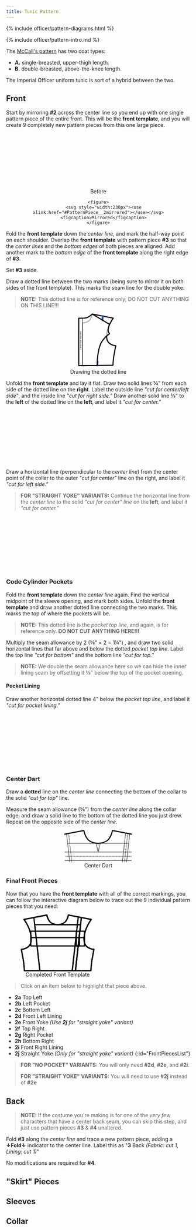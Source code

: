 ```yaml
---
title: Tunic Pattern
---
```


<link rel="stylesheet" type="text/css" href="{{ '/assets/css/imperial-officer.css?v=' | append: site.github.build_revision | relative_url }}" />

{% include officer/pattern-diagrams.html %}

{% include officer/pattern-intro.md %}

The [McCall's pattern](https://mccallpattern.mccall.com/m4745) has two coat types:

* **A.** single-breasted, upper-thigh length.
* **B.** double-breasted, above-the-knee length.

The Imperial Officer uniform tunic is sort of a hybrid between the two.

## Front
Start by mirroring **#2** across the center line so you end up with one single pattern piece of the entire front. This will be the **front template**, and you will create 9 completely new pattern pieces from this one large piece.

<div style="text-align: center">
	<figure>
		<svg style="width:140px"><use xlink:href="#PatternPiece__2"></use></svg>
		<figcaption>Before</figcaption>
	</figure>

	<figure>
		<svg style="width:230px"><use xlink:href="#PatternPiece__2mirrored"></use></svg>
		<figcaption>Mirrored</figcaption>
	</figure>
</div>

Fold the **front template** down the _center line_, and mark the half-way point on each shoulder. Overlap the **front template** with pattern piece **#3** so that the _center lines_ and the _bottom edges_ of both pieces are aligned. Add another mark to the _bottom edge_ of the **front template** along the right edge of **#3**.

Set **#3** aside.

Draw a dotted line between the two marks (being sure to mirror it on both sides of the front template). This marks the seam line for the double yoke.

>**NOTE:** This dotted line is for reference only, DO NOT CUT ANYTHING ON THIS LINE!!!

<div style="text-align: center">
<figure>
	<svg id="PatternPiece__2-3" style="width: 110px">
		<line class="PatternPiece__yokeLine1" x1="67.28" y1="7.05" x2="52.15" y2="141.32" style="fill:none;stroke:#000;stroke-line-cap:round;stroke-linejoin:round"/>
		<line class="PatternPiece__yokeLine2" x1="67.28" y1="7.05" x2="52.15" y2="141.32" style="fill:none;stroke:#fbfbfb;stroke-line-cap:round;stroke-linejoin:round;stroke-width:3px"/>
		<path
			d="M11.5,141.66,95,141s1.36-20.07,3.11-29,4.48-24.54,4.48-24.54S80,86.82,78.09,66.56C75.43,38.91,96,12.6,96,12.6L38.55,1.5s-1.95,11.69-9,18.11c-4.74,4.35-12.66,5.72-18.09,6Z"
			style="fill:none;stroke:#000;stroke-linecap:round;stroke-linejoin:round;stroke-width:3px"/>
		<path d="M11.5,25.66" style="fill:none;stroke:#000;stroke-linecap:round;stroke-linejoin:round;stroke-width:3px"/>
		<line class="PatternPiece__yokeMark1" x1="67.28" y1="7.05" x2="66" y2="18.9" style="fill:none;stroke:#235796;stroke-linecap:round;stroke-linejoin:round;stroke-width:5px"/>
		<line class="PatternPiece__yokeMark2" x1="52.15" y1="141.32" x2="53.15" y2="131.27" style="fill:none;stroke:#235796;stroke-linecap:round;stroke-linejoin:round;stroke-width:5px"/>
		<g class="PatternPiece__3overlay">
			<path
				d="M1.5,12.65v129l50.65-.34s-1-29.8,7.45-54.19C66.45,67.4,85.62,55,85.62,55s-4-5.06-3.69-10.09a42,42,0,0,1,4-15.44L38.55,1.5a64.08,64.08,0,0,1-12.17,8.81C20.28,13.56,1.5,12.65,1.5,12.65Z"
				style="fill:#fff;fill-opacity:0.7;stroke:#000;stroke-linecap:round;stroke-linejoin:round;stroke-width:3px"/>
			<line  x1="11.5" y1="12.71" x2="11.5" y2="141.68" style="fill:none;stroke:#000;stroke-linecap:round;stroke-linejoin:round"/>
			<text transform="translate(9.17 98.08) rotate(-90)" style="font-size:6.797394275665283px;font-family:MyriadPro-Regular, Myriad Pro">CENTER FRONT</text>
		</g>
	</svg>
	<figcaption>Drawing the dotted line</figcaption>
</figure>
</div>

Unfold the **front template** and lay it flat. Draw two solid lines ⅝" from each side of the dotted line on the **right**. Label the outside line _"cut for center/left side"_, and the inside line _"cut for right side."_ Draw another solid line ⅝" to the **left** of the dotted line on the **left**, and label it _"cut for center."_

<div style="text-align:center">
	<figure>
		<svg class="PatternPieces__frontTemplate PatternPieces__frontTemplate--A" style="width:186px;height:145px">
			{% include officer/front-template.html %}
		</svg>
	</figure>
</div>

Draw a horizontal line (perpendicular to the _center line_) from the center point of the collar to the outer _"cut for center"_ line on the right, and label it _"cut for left side."_

> **FOR "STRAIGHT YOKE" VARIANTS:** Continue the horizontal line from the _center line_ to the solid _"cut for center" line_ on the **left**, and label it _"cut for center."_

<div style="text-align:center">
	<figure>
		<svg class="PatternPieces__frontTemplate PatternPieces__frontTemplate--B" style="width:186px;height:145px">
			{% include officer/front-template.html %}
		</svg>
	</figure>
</div>

### Code Cylinder Pockets
Fold the **front template** down the _center line_ again. Find the vertical midpoint of the sleeve opening, and mark both sides. Unfold the **front template** and draw another dotted line connecting the two marks. This marks the top of where the pockets will be.

> **NOTE:** This dotted line is the _pocket top line_, and again, is for reference only. **DO NOT CUT ANYTHING HERE!!!**

Multiply the seam allowance by 2 (⅝" &times; 2 = 1¼") , and draw two solid horizontal lines that far above and below the dotted _pocket top line_. Label the top line _"cut for bottom"_ and the bottom line _"cut for top."_

> **NOTE:** We double the seam allowance here so we can hide the inner lining seam by offsetting it ⅝" below the top of the pocket opening.

#### Pocket Lining
Draw another horizontal dotted line 4" below the _pocket top line_, and label it _"cut for pocket lining."_

<div style="text-align:center">
	<figure>
		<svg class="PatternPieces__frontTemplate PatternPieces__frontTemplate--C" style="width:186px;height:145px">
			{% include officer/front-template.html %}
		</svg>
	</figure>
</div>

### Center Dart
Draw a **dotted** line on the _center line_ connecting the bottom of the collar to the solid _"cut for top"_ line.

Measure the seam allowance (⅝") from the _center line_ along the collar edge, and draw a solid line to the bottom of the dotted line you just drew. Repeat on the opposite side of the _center line_.

<div style="text-align: center">
	<figure>
		<svg style="width:186px;height:88px" class="PatternPieces__centerDartDiagram">
			<line class="PatternPieces__centerDart--center" x1="92.62" y1="36.39" x2="92.62" y2="60.14" style="fill:none;stroke:#000;stroke-linecap:round;stroke-linejoin:round"/><line x1="92.62" y1="36.39" x2="92.62" y2="60.14" style="fill:none;stroke:#fbfbfb;stroke-dasharray:2;stroke-width:2px"/>
			<path d="M1.5,11.54l52-10s2.82,16.92,13,26.23c6.86,6.29,18.29,8.35,26.17,8.75v-.09C100.49,36,112,34,118.81,27.73c10.15-9.31,13-26.23,13-26.23l52,10" style="fill:none;stroke:#000;stroke-linecap:round;stroke-linejoin:round;stroke-width:3px"/>
			<line x1="173.38" y1="9.54" x2="164.58" y2="87.62" style="fill:none;stroke:#000;stroke-linecap:round;stroke-linejoin:round;stroke-dasharray:1.9635515213012695,1.9635515213012695"/>
			<line x1="11.88" y1="9.54" x2="20.68" y2="87.62" style="fill:none;stroke:#000;stroke-linecap:round;stroke-linejoin:round;stroke-dasharray:1.9635515213012695,1.9635515213012695"/>
			<line x1="179.17" y1="9.54" x2="170.37" y2="87.62" style="fill:none;stroke:#000;stroke-linecap:round;stroke-linejoin:round"/>
			<line x1="167.59" y1="9.54" x2="158.79" y2="87.62" style="fill:none;stroke:#000;stroke-linecap:round;stroke-linejoin:round"/>
			<line x1="6.09" y1="9.54" x2="14.89" y2="87.62" style="fill:none;stroke:#000;stroke-linecap:round;stroke-linejoin:round"/>
			<line x1="183.76" y1="71.72" x2="2.5" y2="71.72" style="fill:none;stroke:#000;stroke-linecap:round;stroke-linejoin:round;stroke-dasharray:1.9808646440505981,1.9808646440505981"/>
			<line x1="183.76" y1="60.14" x2="1.5" y2="60.14" style="fill:none;stroke:#000;stroke-linecap:round;stroke-linejoin:round"/>
			<line x1="183.76" y1="83.3" x2="1.5" y2="83.3" style="fill:none;stroke:#000;stroke-linecap:round;stroke-linejoin:round"/>
			<line class="PatternPieces__centerDart--left" x1="92.6" y1="60.08" x2="86.82" y2="36.65" style="fill:none;stroke:#000;stroke-linecap:round;stroke-linejoin:round"/>
			<line class="PatternPieces__centerDart--right" x1="92.63" y1="60.08" x2="98.41" y2="36.39" style="fill:none;stroke:#000;stroke-linecap:round;stroke-linejoin:round"/>
			<line x1="92.62" y1="36.39" x2="176.14" y2="36.39" style="fill:none;stroke:#000;stroke-linecap:round;stroke-linejoin:round"/>
			<line x1="92.62" y1="36.39" x2="9.12" y2="36.39" style="fill:none;stroke:#000;stroke-linecap:round;stroke-linejoin:round"/>
		</svg>
		<figcaption>Center Dart</figcaption>
	</figure>
</div>

### Final Front Pieces
Now that you have the **front template** with all of the correct markings, you can follow the interactive diagram below to trace out the 9 individual pattern pieces that you need:

<div style="text-align: center" class="PatternPieces__frontPiecesWrapper">
	<figure style="width: 40%">
		<svg xmlns="http://www.w3.org/2000/svg" viewBox="0 0 185.26 143.16">
			<g class="PatternPieces__frontTemplate PatternPieces__frontTemplate--final">
				{% include officer/front-template.html %}
			</g>
			<path class="PatternPieces__frontPiece PatternPieces__frontPiece--2a" d="M92.62,25.6v.06c-5.44-.28-13.33-1.7-18.08-6.05-7-6.42-9-18.11-9-18.11L8.12,12.6s16.51,21.12,18,45.4h120.5l3.65-32.4Z" style="fill:none;stroke:#000;stroke-linecap:round;stroke-linejoin:round;stroke-width:3px"/>
			<rect class="PatternPieces__frontPiece PatternPieces__frontPiece--2b" x="25.13" y="42" width="122.43" height="36.99" style="fill:none;stroke:#000;stroke-linecap:round;stroke-linejoin:round;stroke-width:3px"/>
			<path class="PatternPieces__frontPiece PatternPieces__frontPiece--2c" d="M26,66.56C24.09,86.82,1.5,87.4,1.5,87.4S4.23,103,6,111.94,9.1,141,9.1,141l83.53.69,44.64-.37L148.47,42H23.13A63.21,63.21,0,0,1,26,66.56Z" style="fill:none;stroke:#000;stroke-linecap:round;stroke-linejoin:round;stroke-width:3px"/>
			<path class="PatternPieces__frontPiece PatternPieces__frontPiece--2d"
				d="M92.62,25.6v.06c-5.44-.28-13.33-1.7-18.08-6.05-7-6.42-9-18.11-9-18.11L8.12,12.6S28.7,38.91,26,66.56C24.09,86.82,1.5,87.4,1.5,87.4S4.23,103,6,111.94,9.1,141,9.1,141l83.53.69,44.64-.37,13-115.69Z"
				style="fill:none;stroke:#000;stroke-linecap:round;stroke-linejoin:round;stroke-width:3px"/>
			<path class="PatternPieces__frontPiece PatternPieces__frontPiece--2e"
				d="M119.67,1.5s-1.94,11.69-9,18.11C106,24,98.06,25.33,92.62,25.6v.06c-5.44-.28-13.33-1.7-18.08-6.05-7-6.42-9-18.11-9-18.11L32.94,7.81,48,141.29l44.65.37,44.64-.37,15-133.48Z"
				style="fill:none;stroke:#000;stroke-linecap:round;stroke-linejoin:round;stroke-width:3px"/>
			<path class="PatternPieces__frontPiece PatternPieces__frontPiece--2f" d="M177.14,12.6l-33-6.37.24.82-5.75,51H159.1C160.63,33.72,177.14,12.6,177.14,12.6Z" style="fill:none;stroke:#000;stroke-linecap:round;stroke-linejoin:round;stroke-width:3px"/>
			<rect class="PatternPieces__frontPiece PatternPieces__frontPiece--2g" x="139.56" y="42" width="20.56" height="36.99" style="fill:none;stroke:#000;stroke-linecap:round;stroke-linejoin:round;stroke-width:3px"/>
			<path class="PatternPieces__frontPiece PatternPieces__frontPiece--2h" d="M140.47,42l-11.2,99.32v0l46.9-.39s1.37-20.07,3.12-29,4.48-24.54,4.48-24.54-22.6-.58-24.54-20.84A63.21,63.21,0,0,1,162.13,42Z" style="fill:none;stroke:#000;stroke-linecap:round;stroke-linejoin:round;stroke-width:3px"/>
			<path class="PatternPieces__frontPiece PatternPieces__frontPiece--2i"
				d="M159.22,66.56c-2.66-27.65,17.92-54,17.92-54l-33-6.37.24.82L129.27,141.32v0l46.9-.39s1.37-20.07,3.12-29,4.48-24.54,4.48-24.54S161.16,86.82,159.22,66.56Z"
				style="fill:none;stroke:#000;stroke-linecap:round;stroke-linejoin:round;stroke-width:3px"/>
			<path class="PatternPieces__frontPiece PatternPieces__frontPiece--2j" d="M119.67,1.5s-1.94,11.69-9,18.11C106,24,98.06,25.33,92.62,25.6v.06H35L48,141.29l44.65.37,44.64-.37,15-133.48Z" style="fill:none;stroke:#000;stroke-linecap:round;stroke-linejoin:round;stroke-width:3px"/>
		</svg>
		<figcaption>Completed Front Template</figcaption>
	</figure>
</div>

> Click on an item below to highlight that piece above.

* **2a** Top Left
* **2b** Left Pocket
* **2c** Bottom Left
* **2d** Front Left Lining
* **2e** Front Yoke _(Use **2j** for "straight yoke" variant)_
* **2f** Top Right
* **2g** Right Pocket
* **2h** Bottom Right
* **2i** Front Right Lining
* **2j** Straight Yoke _(Only for "straight yoke" variant)_
{:id="FrontPiecesList"}

> **FOR "NO POCKET" VARIANTS:** You will only need **#2d**, **#2e**, and **#2i**.
>
> **FOR "STRAIGHT YOKE" VARIANTS:** You will need to use **#2j** instead of **#2e**

## Back
> **NOTE:** If the costume you're making is for one of the _very few_ characters that have a center back seam, you can skip this step, and just use pattern pieces **#3** & **#4** unaltered.

Fold **#3** along the _center line_ and trace a new pattern piece, adding a **&darr;Fold&darr;** indicator to the center line. Label this as "**3** Back _(Fabric: cut 1, Lining: cut 1)_"

No modifications are required for **#4**.

## "Skirt" Pieces

## Sleeves

## Collar

<script type="text/javascript" src="{{ '/assets/js/imperial-officer.js?v=' | append: site.github.build_revision | relative_url }}"></script>
